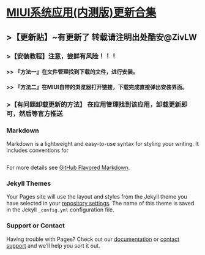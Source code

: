 # [MIUI系统应用(内测版)更新合集](http://www.lanzous.com/b838135)

## >【更新贴】~有更新了 转载请注明出处酷安@ZivLW  
### >【安装教程】注意，尝鲜有风险！！！   
#### >> 『方法一』在文件管理找到下载的文件，进行安装。   
#### >> 『方法二』在MIUI自带的浏览器打开链接，下载完成直接弹出安装界面。   
### >【有问题卸载更新的方法】 在应用管理找到该应用，卸载更新即可，然后等官方推送  

### Markdown

Markdown is a lightweight and easy-to-use syntax for styling your writing. It includes conventions for

```markdown

```

For more details see [GitHub Flavored Markdown](https://guides.github.com/features/mastering-markdown/).

### Jekyll Themes

Your Pages site will use the layout and styles from the Jekyll theme you have selected in your [repository settings](https://github.com/MIUISystemAppUpdate/miui-daily.github.io/settings). The name of this theme is saved in the Jekyll `_config.yml` configuration file.

### Support or Contact

Having trouble with Pages? Check out our [documentation](https://help.github.com/categories/github-pages-basics/) or [contact support](https://github.com/contact) and we’ll help you sort it out.
